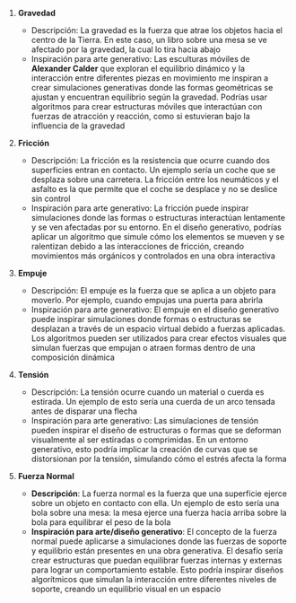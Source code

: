 1. **Gravedad**
   - Descripción: La gravedad es la fuerza que atrae los objetos hacia el centro de la Tierra. En este caso, un libro sobre una mesa se ve afectado por la gravedad, la cual lo tira hacia abajo
   - Inspiración para arte generativo: Las esculturas móviles de **Alexander Calder** que exploran el equilibrio dinámico y la interacción entre diferentes piezas en movimiento me inspiran a crear simulaciones generativas donde las formas geométricas se ajustan y encuentran equilibrio según la gravedad. Podrías usar algoritmos para crear estructuras móviles que interactúan con fuerzas de atracción y reacción, como si estuvieran bajo la influencia de la gravedad

2. **Fricción**
   - Descripción: La fricción es la resistencia que ocurre cuando dos superficies entran en contacto. Un ejemplo sería un coche que se desplaza sobre una carretera. La fricción entre los neumáticos y el asfalto es la que permite que el coche se desplace y no se deslice sin control
   - Inspiración para arte generativo: La fricción puede inspirar simulaciones donde las formas o estructuras interactúan lentamente y se ven afectadas por su entorno. En el diseño generativo, podrías aplicar un algoritmo que simule cómo los elementos se mueven y se ralentizan debido a las interacciones de fricción, creando movimientos más orgánicos y controlados en una obra interactiva

3. **Empuje**
   - Descripción: El empuje es la fuerza que se aplica a un objeto para moverlo. Por ejemplo, cuando empujas una puerta para abrirla
   - Inspiración para arte generativo: El empuje en el diseño generativo puede inspirar simulaciones donde formas o estructuras se desplazan a través de un espacio virtual debido a fuerzas aplicadas. Los algoritmos pueden ser utilizados para crear efectos visuales que simulan fuerzas que empujan o atraen formas dentro de una composición dinámica

4. **Tensión**
   - Descripción: La tensión ocurre cuando un material o cuerda es estirada. Un ejemplo de esto sería una cuerda de un arco tensada antes de disparar una flecha
   - Inspiración para arte generativo: Las simulaciones de tensión pueden inspirar el diseño de estructuras o formas que se deforman visualmente al ser estiradas o comprimidas. En un entorno generativo, esto podría implicar la creación de curvas que se distorsionan por la tensión, simulando cómo el estrés afecta la forma

5. **Fuerza Normal**
   - **Descripción**: La fuerza normal es la fuerza que una superficie ejerce sobre un objeto en contacto con ella. Un ejemplo de esto sería una bola sobre una mesa: la mesa ejerce una fuerza hacia arriba sobre la bola para equilibrar el peso de la bola
   - **Inspiración para arte/diseño generativo**: El concepto de la fuerza normal puede aplicarse a simulaciones donde las fuerzas de soporte y equilibrio están presentes en una obra generativa. El desafío sería crear estructuras que puedan equilibrar fuerzas internas y externas para lograr un comportamiento estable. Esto podría inspirar diseños algorítmicos que simulan la interacción entre diferentes niveles de soporte, creando un equilibrio visual en un espacio



